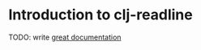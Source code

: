 # Introduction to clj-readline

TODO: write [great documentation](http://jacobian.org/writing/what-to-write/)
